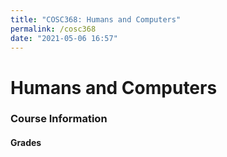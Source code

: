 ```yaml
---
title: "COSC368: Humans and Computers"
permalink: /cosc368
date: "2021-05-06 16:57"
---
```


# Humans and Computers

### Course Information


#### Grades

